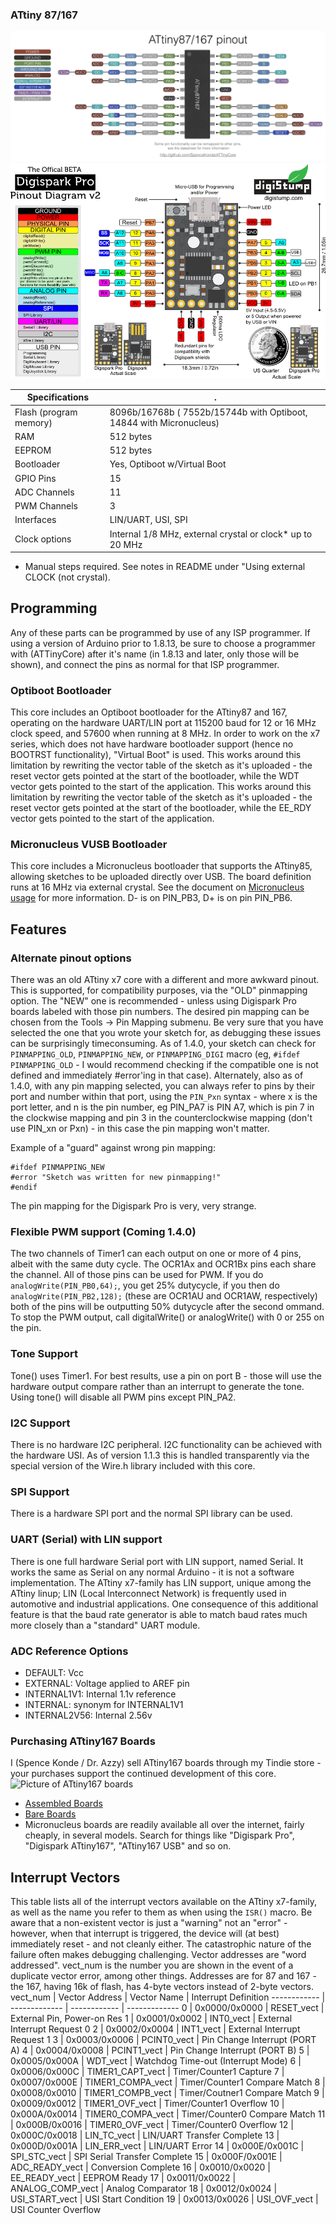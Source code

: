 ### ATtiny 87/167
![x7 pin mapping](Pinout_x7.jpg "Arduino Pin Mapping for ATtiny x7-family")
![Digispark Pro pin mapping](DigisparkPro.png "Digispark Pro Pin Mapping for ATtiny 167")

 Specifications |  .
------------ | -------------
Flash (program memory)   | 8096b/16768b ( 7552b/15744b with Optiboot, 14844 with Micronucleus)
RAM  | 512 bytes
EEPROM | 512 bytes
Bootloader | Yes, Optiboot w/Virtual Boot
GPIO Pins | 15
ADC Channels | 11
PWM Channels | 3
Interfaces | LIN/UART, USI, SPI
Clock options | Internal 1/8 MHz, external crystal or clock* up to 20 MHz

* Manual steps required. See notes in README under "Using external CLOCK (not crystal).

## Programming
Any of these parts can be programmed by use of any ISP programmer. If using a version of Arduino prior to 1.8.13, be sure to choose a programmer with (ATTinyCore) after it's name (in 1.8.13 and later, only those will be shown), and connect the pins as normal for that ISP programmer.

### Optiboot Bootloader
This core includes an Optiboot bootloader for the ATtiny87 and 167, operating on the hardware UART/LIN port at 115200 baud for 12 or 16 MHz clock speed, and 57600 when running at 8 MHz. In order to work on the x7 series, which does not have hardware bootloader support (hence no BOOTRST functionality), "Virtual Boot" is used. This works around this limitation by rewriting the vector table of the sketch as it's uploaded - the reset vector gets pointed at the start of the bootloader, while the WDT vector gets pointed to the start of the application.  This works around this limitation by rewriting the vector table of the sketch as it's uploaded - the reset vector gets pointed at the start of the bootloader, while the EE_RDY vector gets pointed to the start of the application.

### Micronucleus VUSB Bootloader
This core includes a Micronucleus bootloader that supports the ATtiny85, allowing sketches to be uploaded directly over USB. The board definition runs at 16 MHz via external crystal. See the document on [Micronucleus usage](UsingMicronucleus.md) for more information. D- is on PIN_PB3, D+ is on pin PIN_PB6.

## Features

### Alternate pinout options
There was an old ATtiny x7 core with a different and more awkward pinout. This is supported, for compatibility purposes, via the "OLD" pinmapping option. The "NEW" one is recommended - unless using Digispark Pro boards labeled with those pin numbers. The desired pin mapping can be chosen from the Tools -> Pin Mapping submenu. Be very sure that you have selected the one that you wrote your sketch for, as debugging these issues can be surprisingly timeconsuming. As of 1.4.0, your sketch can check for `PINMAPPING_OLD`, `PINMAPPING_NEW`, or `PINMAPPING_DIGI` macro (eg, `#ifdef PINMAPPING_OLD` - I would recommend checking if the compatible one is not defined and immediately #error'ing in that case). Alternately, also as of 1.4.0, with any pin mapping selected, you can always refer to pins by their port and number within that port, using the `PIN_Pxn` syntax - where x is the port letter, and n is the pin number, eg PIN_PA7 is PIN A7, which is pin 7 in the clockwise mapping and pin 3 in the counterclockwise mapping (don't use PIN_xn or Pxn) - in this case the pin mapping won't matter.

Example of a "guard" against wrong pin mapping:
```
#ifdef PINMAPPING_NEW
#error "Sketch was written for new pinmapping!"
#endif
```
The pin mapping for the Digispark Pro is very, very strange.

### Flexible PWM support (Coming 1.4.0)
The two channels of Timer1 can each output on one or more of 4 pins, albeit with the same duty cycle. The OCR1Ax and OCR1Bx pins each share the channel. All of those pins can be used for PWM. If you do `analogWrite(PIN_PB0,64);`, you get 25% dutycycle, if you then do `analogWrite(PIN_PB2,128);` (these are OCR1AU and OCR1AW, respectively) both of the pins will be outputting 50% dutycycle after the second ommand. To stop the PWM output, call digitalWrite() or analogWrite() with 0 or 255 on the pin.

### Tone Support
Tone() uses Timer1. For best results, use a pin on port B - those will use the hardware output compare rather than an interrupt to generate the tone. Using tone() will disable all PWM pins except PIN_PA2.

### I2C Support
There is no hardware I2C peripheral. I2C functionality can be achieved with the hardware USI. As of version 1.1.3 this is handled transparently via the special version of the Wire.h library included with this core.

### SPI Support
There is a hardware SPI port and the normal SPI library can be used.

### UART (Serial) with LIN support
There is one full hardware Serial port with LIN support, named Serial. It works the same as Serial on any normal Arduino - it is not a software implementation. The ATtiny x7-family has LIN support, unique among the ATtiny linup; LIN (Local Interconnect Network) is frequently used in automotive and industrial applications. One consequence of this additional feature is that the baud rate generator is able to match baud rates much more closely than a "standard" UART module.

### ADC Reference Options
* DEFAULT: Vcc
* EXTERNAL: Voltage applied to AREF pin
* INTERNAL1V1: Internal 1.1v reference
* INTERNAL: synonym for INTERNAL1V1
* INTERNAL2V56: Internal 2.56v

### Purchasing ATtiny167 Boards
I (Spence Konde / Dr. Azzy) sell ATtiny167 boards through my Tindie store - your purchases support the continued development of this core.
![Picture of ATtiny167 boards](https://d3s5r33r268y59.cloudfront.net/77443/products/thumbs/2016-04-19T01:35:24.770Z-AZB7_Asy.png.855x570_q85_pad_rcrop.png)
* [Assembled Boards](https://www.tindie.com/products/DrAzzy/attiny-861-or-167-development-board-assembled/)
* [Bare Boards](https://www.tindie.com/products/DrAzzy/attiny-16787861461261-breakout-bare-board/)
* Micronucleus boards are readily available all over the internet, fairly cheaply, in several models. Search for things like "Digispark Pro", "Digispark ATtiny167", "ATtiny167 USB" and so on.


## Interrupt Vectors
This table lists all of the interrupt vectors available on the ATtiny x7-family, as well as the name you refer to them as when using the `ISR()` macro. Be aware that a non-existent vector is just a "warning" not an "error" - however, when that interrupt is triggered, the device will (at best) immediately reset - and not cleanly either. The catastrophic nature of the failure often makes debugging challenging. Vector addresses are "word addressed". vect_num is the number you are shown in the event of a duplicate vector error, among other things.
Addresses are for 87 and 167 - the 167, having 16k of flash, has 4-byte vectors instead of 2-byte vectors.
vect_num | Vector Address | Vector Name | Interrupt Definition
------------ | ------------- | ------------ | -------------
0 | 0x0000/0x0000 | RESET_vect | External Pin, Power-on Res
1 | 0x0001/0x0002 | INT0_vect | External Interrupt Request 0
2 | 0x0002/0x0004 | INT1_vect | External Interrupt Request 1
3 | 0x0003/0x0006 | PCINT0_vect | Pin Change Interrupt (PORT A)
4 | 0x0004/0x0008 | PCINT1_vect | Pin Change Interrupt (PORT B)
5 | 0x0005/0x000A | WDT_vect | Watchdog Time-out (Interrupt Mode)
6 | 0x0006/0x000C | TIMER1_CAPT_vect | Timer/Counter1 Capture
7 | 0x0007/0x000E | TIMER1_COMPA_vect | Timer/Counter1 Compare Match
8 | 0x0008/0x0010 | TIMER1_COMPB_vect | Timer/Coutner1 Compare Match
9 | 0x0009/0x0012 | TIMER1_OVF_vect | Timer/Counter1 Overflow
10 | 0x000A/0x0014 | TIMER0_COMPA_vect | Timer/Counter0 Compare Match
11 | 0x000B/0x0016 | TIMER0_OVF_vect | Timer/Counter0 Overflow
12 | 0x000C/0x0018 | LIN_TC_vect | LIN/UART Transfer Complete
13 | 0x000D/0x001A | LIN_ERR_vect | LIN/UART Error
14 | 0x000E/0x001C | SPI_STC_vect | SPI Serial Transfer Complete
15 | 0x000F/0x001E | ADC_READY_vect | Conversion Complete
16 | 0x0010/0x0020 | EE_READY_vect | EEPROM Ready
17 | 0x0011/0x0022 | ANALOG_COMP_vect | Analog Comparator
18 | 0x0012/0x0024 | USI_START_vect | USI Start Condition
19 | 0x0013/0x0026 | USI_OVF_vect | USI Counter Overflow
